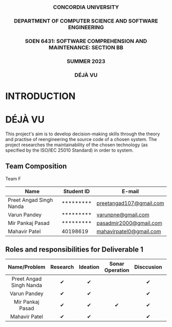 ### <p style="text-align: center;">CONCORDIA UNIVERSITY</p>
### <p style="text-align: center;">DEPARTMENT OF COMPUTER SCIENCE AND SOFTWARE ENGINEERING</p>
### <p style="text-align: center;">SOEN 6431: SOFTWARE COMPREHENSION AND MAINTENANCE: SECTION BB</p>
### <p style="text-align: center;">SUMMER 2023</p>
### <p style="text-align: center;">DÉJÀ VU</p>

# INTRODUCTION

# DÉJÀ VU

This project's aim is to develop decision-making skills through the theory and practise of reengineering the source code of a chosen system. The project researches the maintainability of the chosen technology (as specified by the ISO/IEC 25010 Standard) in order to system.

## Team Composition

Team F

| Name  | Student ID | E-mail |
|-------|------------|--------|
|Preet Angad Singh Nanda | ********* | preetangad107@gmail.com |
|Varun Pandey | ********* | varunpne@gmail.com |
|Mir Pankaj Pasad | ********* | pasadmir2000@gmail.com |
|Mahavir Patel | 40198619 | mahavirpatel0@gmail.com |



## Roles and responsibilities for Deliverable 1

|Name/Problem                        |Research          |Ideation |Sonar Operation|Disccusion|Documentation|
|:----------------------------------:|:----------------:|:-------:|:-------------:|:--------:|:-----------:|
|Preet Angad Singh Nanda             |✔                 |✔       |               |✔          |✔            |
|Varun Pandey                        |✔                 |✔         |               |✔         |✔             | 
|Mir Pankaj Pasad                    |✔                 |✔         |✔             |✔          |✔           |
|Mahavir Patel                       |✔                 |✔         |               |✔         |✔            |

